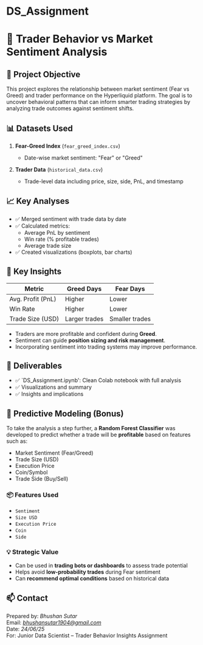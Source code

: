 # DS_Assignment

# 🧠 Trader Behavior vs Market Sentiment Analysis

## 📌 Project Objective

This project explores the relationship between market sentiment (Fear vs Greed) and trader performance on the Hyperliquid platform. The goal is to uncover behavioral patterns that can inform smarter trading strategies by analyzing trade outcomes against sentiment shifts.



## 📊 Datasets Used

1. **Fear-Greed Index** (`fear_greed_index.csv`)  
   - Date-wise market sentiment: "Fear" or "Greed"

2. **Trader Data** (`historical_data.csv`)  
   - Trade-level data including price, size, side, PnL, and timestamp



## 📈 Key Analyses

- ✅ Merged sentiment with trade data by date
- ✅ Calculated metrics:
  - Average PnL by sentiment
  - Win rate (% profitable trades)
  - Average trade size
- ✅ Created visualizations (boxplots, bar charts)



## 📌 Key Insights

| Metric                 | Greed Days        | Fear Days         |
|------------------------|-------------------|--------------------|
| Avg. Profit (PnL)      | Higher             | Lower              |
| Win Rate               | Higher             | Lower              |
| Trade Size (USD)       | Larger trades      | Smaller trades     |

- Traders are more profitable and confident during **Greed**.
- Sentiment can guide **position sizing and risk management**.
- Incorporating sentiment into trading systems may improve performance.



## 📁 Deliverables

- ✅ `DS_Assignment.ipynb': Clean Colab notebook with full analysis
- ✅ Visualizations and summary
- ✅ Insights and implications


## 🤖 Predictive Modeling (Bonus)

To take the analysis a step further, a **Random Forest Classifier** was developed to predict whether a trade will be **profitable** based on features such as:

- Market Sentiment (Fear/Greed)  
- Trade Size (USD)  
- Execution Price  
- Coin/Symbol  
- Trade Side (Buy/Sell)

### 📦 Features Used
- `Sentiment`
- `Size USD`
- `Execution Price`
- `Coin`
- `Side`

### 💡 Strategic Value

- Can be used in **trading bots or dashboards** to assess trade potential
- Helps avoid **low-probability trades** during Fear sentiment
- Can **recommend optimal conditions** based on historical data



## 📫 Contact

Prepared by: *Bhushan Sutar*  
Email: *bhushansutar1904@gmail.com*  
Date: *24/06/25*  
For: Junior Data Scientist – Trader Behavior Insights Assignment  
